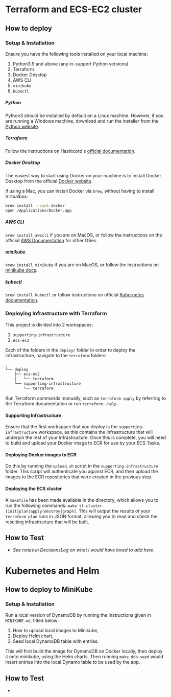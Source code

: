 # Terraform and ECS-EC2 cluster
## How to deploy
### Setup & Installation
Ensure you have the following tools installed on your local machine:
1. Python3.9 and above (any in-support Python versions)
2. Terraform
3. Docker Desktop
4. AWS CLI
5. `minikube`
6. `kubectl`

##### Python
Python3 should be installed by default on a Linux machine. However, if you are running a Windows machine, download and run the installer from the [Python website](https://www.python.org/downloads/windows/).

##### Terraform
Follow the instructions on Hashicorp's [official documentation](https://developer.hashicorp.com/terraform/tutorials/aws-get-started/install-cli).

##### Docker Desktop
The easiest way to start using Docker on your machine is to install Docker Desktop from the official [Docker website](https://docs.docker.com/desktop/).

If using a Mac, you can install Docker via `brew`, without having to install Virtualbox:
```bash
brew install --cask docker 
open /Applications/Docker.app
```

##### AWS CLI
`brew install awscli` if you are on MacOS, or follow the instructions on the official [AWS Documentation](https://docs.aws.amazon.com/cli/latest/userguide/getting-started-install.html) for other OSes.

##### minikube
`brew install minikube` if you are on MacOS, or follow the instructions on [minikube docs](https://minikube.sigs.k8s.io/docs/start/?arch=%2Fmacos%2Fx86-64%2Fstable%2Fhomebrew).

##### kubectl
`brew install kubectl` or follow instructions on official [Kubernetes documentation](https://kubernetes.io/docs/tasks/tools/#kubectl).

### Deploying Infrastructure with Terraform
This project is divided into 2 workspaces:
1. `supporting-infrastructure`
2. `ecs-ec2`

Each of the folders in the `deploy/` folder In order to deploy the infrastructure, navigate to the `terraform` folders:
```bash
.
└── deploy
    ├── ecs-ec2
    │   └── terraform
    └── supporting-infrastructure
        └── terraform
```
Run Terraform commands manually, such as `terraform apply` by referring to the Terraform documentation or run `terraform -help`.

#### Supporting Infrastructure
Ensure that the first workspace that you deploy is the `supporting-infrastructure` workspace, as this contains the infrastructure that will underpin the rest of your infrastructure. Once this is complete, you will need to build and upload your Docker image to ECR for use by your ECS Tasks.

#### Deploying Docker images to ECR
Do this by running the `upload.sh` script in the `supporting-infrastructure` folder. This script will authenticate you against ECR, and then upload the images to the ECR repositories that were created in the previous step.

#### Deploying the ECS cluster
A `makefile` has been made available in the directory, which allows you to run the following commands: `make tf-cluster-[init|plan|apply|destroy|graph]`. This will output the results of your `terraform plan` runs in JSON format, allowing you to read and check the resulting infrastructure that will be built. 

## How to Test 
- _See notes in DecisionsLog on what I would have loved to add here._

# Kubernetes and Helm
## How to deploy to MiniKube
### Setup & Installation
Run a local version of DynamoDB by running the instructions given in `MINIKUBE.md`, titled below:
1. How to upload local images to Minikube,
2. Deploy Helm chart,
3. Seed local DynamoDB table with entries.

This will first build the image for DynamoDB on Docker locally, then deploy it onto minikube, using the Helm charts. Then running `make ddb-seed` would insert entries into the local Dynamo table to be used by the app.


## How to Test 
- 